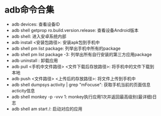 # adb命令合集
- adb devices: 查看设备ID
- adb shell getprop ro.build.version.release: 查看设备Android版本
- adb shell: 进入安卓系统内部
- adb install <安装包路径>: 安装apk包到手机中
- adb shell pm list package: 列举出手机中所有的package
- adb shell pm list package -3: 列举出所有自行安装的第三方应用package
- adb uninstall <package>: 卸载应用
- adb pull <手机中文件路径> <文件下载后存放路径>: 将手机中的文件下载到本地
- adb push <文件路径> <上传后的存放路径>: 将文件上传到手机中
- adb shell dumpsys activity | grep "mFocuse": 获取手机当前的页面信息acticity信息
- adb shell monkey -p <package> -vvv 1: monkey执行应用1次并返回最高级别(最详细)日志
- adb shell am start <package>/<launchable-activity>: 启动对应的应用
